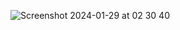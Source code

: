 ![Screenshot 2024-01-29 at 02 30 40](https://github.com/Job-Kyungu-Master-Programmer/prays/assets/103278257/b0c97ed1-20b7-4960-a44a-92b37a7d5336)
